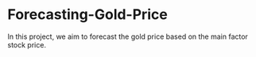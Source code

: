 # Forecasting-Gold-Price

In this project, we aim to forecast the gold price based on the main factor stock price. 
